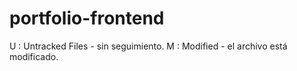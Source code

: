 # portfolio-frontend
U : Untracked Files - sin seguimiento.
M : Modified - el archivo está modificado.